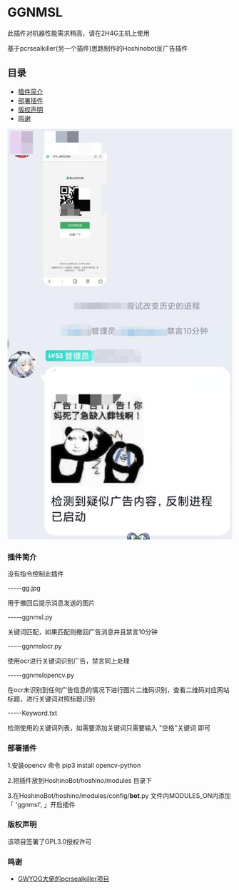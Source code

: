 # GGNMSL
此插件对机器性能需求稍高，请在2H4G主机上使用

基于pcrsealkiller(另一个插件)思路制作的Hoshinobot反广告插件

## 目录
- [插件简介](#插件简介)
- [部署插件](#部署插件)
- [版权声明](#版权声明)
- [鸣谢](#鸣谢)

![image](https://github.com/Akagicv/GGNMSL/blob/main/test/test.jpg)




### 插件简介
没有指令控制此插件

-----gg.jpg

用于撤回后提示消息发送的图片

-----ggnmsl.py

关键词匹配，如果匹配则撤回广告消息并且禁言10分钟

-----ggnmslocr.py

使用ocr进行关键词识别广告，禁言同上处理

-----ggnmslopencv.py 

在ocr未识别到任何广告信息的情况下进行图片二维码识别，查看二维码对应网站标题，进行关键词对照标题识别

-----Keyword.txt 

检测使用的关键词列表，如需要添加关键词只需要输入 "空格"关键词 即可

### 部署插件

1.安装opencv 命令  pip3 install opencv-python

2.把插件放到HoshinoBot/hoshino/modules 目录下

3.在HoshinoBot/hoshino/modules/config/__bot__.py 文件内MODULES_ON内添加「 'ggnmsl', 」开启插件

### 版权声明

该项目签署了GPL3.0授权许可

### 鸣谢

- [GWYOG大佬的pcrsealkiller项目](https://github.com/GWYOG/GWYOG-Hoshino-plugins/tree/master/pcrsealkiller)


